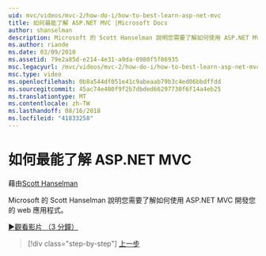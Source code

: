 ```yaml
---
uid: mvc/videos/mvc-2/how-do-i/how-to-best-learn-asp-net-mvc
title: 如何最能了解 ASP.NET MVC |Microsoft Docs
author: shanselman
description: Microsoft 的 Scott Hanselman 說明您需要了解如何使用 ASP.NET MVC 開發您的 web 應用程式。
ms.author: riande
ms.date: 03/09/2010
ms.assetid: 79e2a85d-e214-4e31-a9da-0980f5f86935
msc.legacyurl: /mvc/videos/mvc-2/how-do-i/how-to-best-learn-asp-net-mvc
msc.type: video
ms.openlocfilehash: 0b8a544df051e41c9abeaab79b3c4ed06bbdffdd
ms.sourcegitcommit: 45ac74e400f9f2b7dbded66297730f6f14a4eb25
ms.translationtype: MT
ms.contentlocale: zh-TW
ms.lasthandoff: 08/16/2018
ms.locfileid: "41833258"
---
```

<a name="how-to-best-learn-aspnet-mvc"></a>如何最能了解 ASP.NET MVC
====================
藉由[Scott Hanselman](https://github.com/shanselman)

Microsoft 的 Scott Hanselman 說明您需要了解如何使用 ASP.NET MVC 開發您的 web 應用程式。

[&#9654;觀看影片 （3 分鐘）](https://channel9.msdn.com/Blogs/ASP-NET-Site-Videos/how-to-best-learn-asp-net-mvc)

> [!div class="step-by-step"]
> [上一步](5-minute-introduction-to-aspnet-mvc.md)
